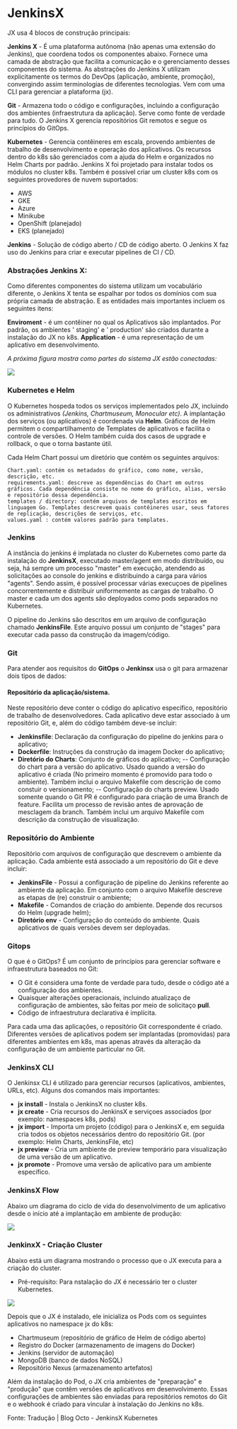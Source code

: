 # JenkinsX

JX usa 4 blocos de construção principais:

**Jenkins X** - É uma plataforma autônoma (não apenas uma extensão do Jenkins), que coordena todos os componentes abaixo. Fornece uma camada de abstração que facilita a comunicação e o gerenciamento desses componentes do sistema. As abstrações do Jenkins X utilizam explicitamente os termos do DevOps (aplicação, ambiente, promoção), convergindo assim terminologias de diferentes tecnologias. Vem com uma CLI para gerenciar a plataforma (jx).

**Git** - Armazena todo o código e configurações, incluindo a configuração dos ambientes (infraestrutura da aplicação). Serve como fonte de verdade para tudo. O Jenkins X gerencia repositórios Git remotos e segue os princípios do GitOps.

**Kubernetes** - Gerencia contêineres em escala, provendo ambientes de trabalho de desenvolvimento e operação dos aplicativos. Os recursos dentro do k8s são gerenciados com a ajuda do Helm e organizados no Helm Charts por padrão. Jenkins X foi projetado para instalar todos os módulos no cluster k8s. Também é possível criar um cluster k8s com os seguintes provedores de nuvem suportados:

- AWS
- GKE
- Azure
- Minikube
- OpenShift (planejado)
- EKS (planejado)

**Jenkins** - Solução de código aberto / CD de código aberto. O Jenkins X faz uso do Jenkins para criar e executar pipelines de CI / CD.

### Abstrações Jenkins X:

Como diferentes componentes do sistema utilizam um vocabulário diferente, o Jenkins X tenta se espalhar por todos os domínios com sua própria camada de abstração. E as entidades mais importantes incluem os seguintes itens:

**Enviroment** - é um contêiner no qual os Aplicativos são implantados. Por padrão, os ambientes ' staging' e ' production' são criados durante a instalação do JX no k8s.
**Application** - é uma representação de um aplicativo em desenvolvimento.

*A próxima figura mostra como partes do sistema JX estão conectadas:*

<img src="https://i.imgur.com/oniXq7h.png">


### Kubernetes e Helm

O Kubernetes hospeda todos os serviços implementados pelo JX, incluindo os administrativos *(Jenkins, Chartmuseum, Monocular etc)*. A implantação dos serviços (ou aplicativos) é coordenada via **Helm**. Gráficos de Helm permitem o compartilhamento de Templates de aplicativos e facilita o controle de versões. O Helm também cuida dos casos de upgrade e rollback, o que o torna bastante útil.

Cada Helm Chart possui um diretório que contém os seguintes arquivos:

	Chart.yaml: contém os metadados do gráfico, como nome, versão, descrição, etc.
	requirements.yaml: descreve as dependências do Chart em outros gráficos. Cada dependência consiste no nome do gráfico, alias, versão e repositório dessa dependência.
	templates / directory: contém arquivos de templates escritos em linguagem Go. Templates descrevem quais contêineres usar, seus fatores de replicação, descrições de serviços, etc.
	values.yaml : contém valores padrão para templates.

### Jenkins

A instância do jenkins é implatada no cluster do Kubernetes como parte da instalação do **JenkinsX**, executado master/agent em modo distribuído, ou seja, há sempre um processo "master" em execução, atendendo as solicitações ao console do jenkins e distribuindo a carga para vários "agents". Sendo assim, é possível processar várias execuçoes de pipelines concorrentemente e distribuir uniformemente as cargas de trabalho. O master e cada um dos agents são deployados como pods separados no Kubernetes.

O pipeline do Jenkins são descritos em um arquivo de configuração chamado **JenkinsFile**. Este arquivo possui um conjunto de "stages" para executar cada passo da construção da imagem/código.

### Git

Para atender aos requisitos do **GitOps** o **Jenkinsx** usa o git para armazenar dois tipos de dados:

#### Repositório da aplicação/sistema.

Neste repositório deve conter o código do aplicativo específico, repositório de trabalho de desenvolvedores. Cada aplicativo deve estar associado à um repositório Git, e, além do código também deve-se incluir:

- **Jenkinsfile**: Declaração da configuração do pipeline do jenkins para o aplicativo;
- **Dockerfile**: Instruções da construção da imagem Docker do aplicativo;
- **Diretório do Charts**: Conjunto de gráficos do aplicativo;
-- Configuração do chart para a versão do aplicativo. Usado quando a versão do aplicativo é criada (No primeiro momento é promovido para todo o ambiente). Também inclui o arquivo Makefile com descrição de como constuir o versionamento;
-- Configuração do charts preview. Usado somente quando o Git PR é configurado para criação de uma Branch de feature. Facilita um processo de revisão antes de aprovação de mesclagem da branch. Também inclui um arquivo Makefile com descrição da construção de visualização.

### Repositório do Ambiente

Repositório com arquivos de configuração que descrevem o ambiente da aplicação. Cada ambiente está associado a um repositório do Git e deve incluir:
- **JenkinsFile** - Possui a configuração de pipeline do Jenkins referente ao ambiente da aplicação. Em conjunto com o arquivo Makefile descreve as etapas de (re) construir o ambiente;
- **Makefile** - Comandos de criação do ambiente. Depende dos recursos do Helm (upgrade helm);
- **Diretório env** - Configuração do conteúdo do ambiente. Quais aplicativos de quais versões devem ser deployadas.

### Gitops

O que é o GitOps? É um conjunto de princípios para gerenciar software e infraestrutura baseados no Git:

- O Git é considera uma fonte de verdade para tudo, desde o código até a configuração dos ambientes.
- Quaisquer alterações operacionais, incluindo atualizaço de configuração de ambientes, são feitas por meio de solicitaço **pull**.
- Código de infraestrutura declarativa é implícita.

 Para cada uma das aplicações, o repositório Git correspondente é criado. Diferentes versões de aplicativos podem ser implantadas (promovidas) para diferentes ambientes em k8s, mas apenas através da alteração da configuração de um ambiente particular no Git.

### JenkinsX CLI

 O Jenkinsx CLI é utilizado para gerenciar recursos (aplicativos, ambientes, URLs, etc).
 Alguns dos comandos mais importantes:
 - **jx install** - Instala o JenkinsX no cluster k8s.
 - **jx create** - Cria recursos do JenkinsX e serviçoes associados (por exemplo: namespaces k8s, pods)
 - **jx import** - Importa um projeto (código) para o JenkinsX e, em seguida cria todos os objetos necessários dentro do repositório Git. (por exemplo: Helm Charts, JenkinsFile, etc)
 - **jx preview** - Cria um ambiente de preview temporário para visualização de uma versão de um aplicativo.
 - **jx promote** - Promove uma versão de aplicativo para um ambiente específico.

### JenkinsX Flow

  Abaixo um diagrama do ciclo de vida do desenvolvimento de um aplicativo desde o início até a implantação em ambiente de produção:

  <img src="https://i.imgur.com/BB5qNBA.png">

### JenkinxX - Criação Cluster

Abaixo está um diagrama mostrando o processo que o JX executa para a criação do cluster. 
- Pré-requisito: Para nstalação do JX é necessário ter o cluster Kubernetes.

<img src="https://i.imgur.com/iBvP5a3.png">

Depois que o JX é instalado, ele inicializa os Pods com os seguintes aplicativos no namespace jx do k8s:

- Chartmuseum (repositório de gráfico de Helm de código aberto)
- Registro do Docker (armazenamento de imagens do Docker)
- Jenkins (servidor de automação)
- MongoDB (banco de dados NoSQL)
- Repositório Nexus (armazenamento artefatos)

Além da instalação do Pod, o JX cria ambientes de "preparação" e "produção" que contêm versões de aplicativos em desenvolvimento. Essas configurações de ambientes são enviadas para repositórios remotos do Git e o webhook é criado para vincular à instalação do Jenkins no k8s.


Fonte: Tradução | Blog Octo - JenkinsX Kubernetes</a>